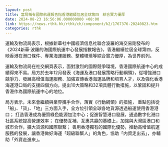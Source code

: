 ```yaml
---
layout: post
title: 當局稱有國際航運報告指香港繼續位居全球第四　綜合實力優厚
date: 2024-08-23 16:56:06.000000000 +08:00
link: https://news.rthk.hk/rthk/ch/component/k2/1767376-20240823.htm
categories: rthk
---
```


運輸及物流局表示，根據新華社中國經濟信息社聯合波羅的海交易剛發布的《2024新華·波羅的海國際航運中心發展指數報告》，香港繼續位居全球第四，反映香港在港口條件、專業海運服務、整體環璄等綜合實力優厚，為世界前列。

運輸及物流局在社交網頁表示，面對激烈的國際競爭環境，香港國際航運中心的成績得來不易。局方於去年12月發表《海運及港口發展策略行動綱領》，從增強港口競爭力、發展高增值海運服務、加強宣傳香港海運品牌和培育人才，以及強化香港海運港口局的支援四個方向，提出10大策略和32項具體行動措施，以鞏固和提升香港作為國際航運中心的地位。

局方表示，未來會繼續與業界攜手合作，落實《行動綱領》的措施， 重點包括從「船」、「貨」、「地」三方面入手，全方位引領全球各地貨源透過船運使用香港港口； 打造香港成為優質綠色能源加注中心；促進智慧港口發展，通過數字化港口社區系統提高營運效率； 在優勢互補、互惠共嬴的基礎上，加強與大灣區港口和城市合作，擴大貨源和國際聯繫； 善用香港獨有的國際化優勢，推動高增值航運服務的發展，讓香港做好海運「超級聯繫人」的角色，協助「内資走出去」，亦輔助「外資走進來」。
